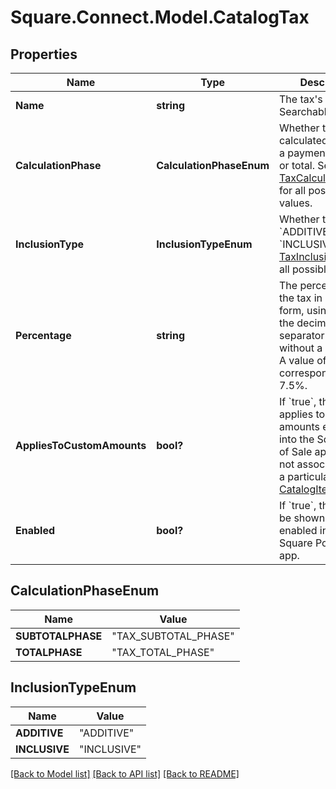 # Square.Connect.Model.CatalogTax
## Properties

Name | Type | Description | Notes
------------ | ------------- | ------------- | -------------
**Name** | **string** | The tax&#39;s name. Searchable. | 
**CalculationPhase** | **CalculationPhaseEnum** | Whether the tax is calculated based on a payment&#39;s subtotal or total. See [TaxCalculationPhase](#type-taxcalculationphase) for all possible values. | [optional] 
**InclusionType** | **InclusionTypeEnum** | Whether the tax is &#x60;ADDITIVE&#x60; or &#x60;INCLUSIVE&#x60;. See [TaxInclusionType](#type-taxinclusiontype) for all possible values. | [optional] 
**Percentage** | **string** | The percentage of the tax in decimal form, using a &#x60;&#39;.&#39;&#x60; as the decimal separator and without a &#x60;&#39;%&#39;&#x60; sign. A value of &#x60;7.5&#x60; corresponds to 7.5%. | [optional] 
**AppliesToCustomAmounts** | **bool?** | If &#x60;true&#x60;, the fee applies to custom amounts entered into the Square Point of Sale app that are not associated with a particular [CatalogItem](#type-catalogitem). | [optional] 
**Enabled** | **bool?** | If &#x60;true&#x60;, the tax will be shown as enabled in the Square Point of Sale app. | [optional] 


## CalculationPhaseEnum

Name | Value
------------ | -------------
**SUBTOTALPHASE** | "TAX_SUBTOTAL_PHASE"
**TOTALPHASE** | "TAX_TOTAL_PHASE"


## InclusionTypeEnum

Name | Value
------------ | -------------
**ADDITIVE** | "ADDITIVE"
**INCLUSIVE** | "INCLUSIVE"



[[Back to Model list]](../README.md#documentation-for-models) [[Back to API list]](../README.md#documentation-for-api-endpoints) [[Back to README]](../README.md)

